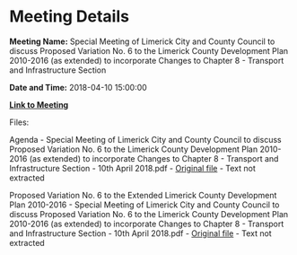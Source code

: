 # Meeting Details

**Meeting Name:** Special Meeting of Limerick City and County Council to discuss Proposed Variation No. 6 to the Limerick County Development Plan 2010-2016 (as extended) to incorporate Changes to Chapter 8 - Transport and Infrastructure Section

**Date and Time:** 2018-04-10 15:00:00

**[Link to Meeting](https://www.limerick.ie/council/whats-on/special-meeting-limerick-city-and-county-council-discuss-proposed-variation-no-6)**

Files: 

Agenda - Special Meeting of Limerick City and County Council to discuss Proposed Variation No. 6 to the Limerick County Development Plan 2010-2016 (as extended) to incorporate Changes to Chapter 8 - Transport and Infrastructure Section - 10th April 2018.pdf - [Original file](https://www.limerick.ie/sites/default/files/media/documents/2018-04/00%20Agenda%20Special%20Meeting%20100418.pdf) - Text not extracted

Proposed Variation No. 6 to the Extended Limerick County Development Plan 2010-2016 - Special Meeting of Limerick City and County Council to discuss Proposed Variation No. 6 to the Limerick County Development Plan 2010-2016 (as extended) to incorporate Changes to Chapter 8 - Transport and Infrastructure Section - 10th April 2018.pdf - [Original file](https://www.limerick.ie/sites/default/files/media/documents/2018-04/Proposed%20Variation%20No.%206%20to%20the%20Extended%20Limerick%20County%20Development%20Plan%202010-2016.pdf) - Text not extracted


